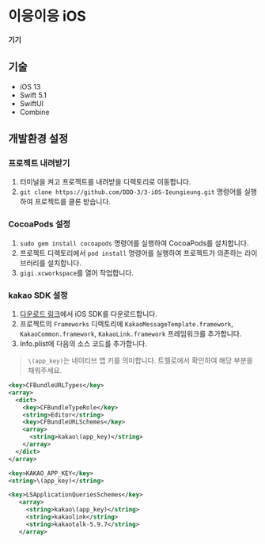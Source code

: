 # 이응이응 iOS

**기기**

## 기술

- iOS 13
- Swift 5.1
- SwiftUI
- Combine

## 개발환경 설정

### 프로젝트 내려받기

1. 터미널을 켜고 프로젝트를 내려받을 디렉토리로 이동합니다.
2. `git clone https://github.com/DDD-3/3-iOS-Ieungieung.git` 명령어를 실행하여 프로젝트를 클론 받습니다.

### CocoaPods 설정

1. `sudo gem install cocoapods` 명령어를 실행하여 CocoaPods를 설치합니다.
2. 프로젝트 디렉토리에서 `pod install` 명령어를 실행하여 프로젝트가 의존하는 라이브러리를 설치합니다.
3. `gigi.xcworkspace`를 열어 작업합니다.

### kakao SDK 설정

1. [다운로드 링크](https://developers.kakao.com/sdk/latest-ios-sdk)에서 iOS SDK를 다운로드합니다.
2. 프로젝트의 `Frameworks` 디렉토리에 `KakaoMessageTemplate.framework`, `KakaoCommon.framework`, `KakaoLink.framework` 프레임워크를 추가합니다.
3. Info.plist에 다음의 소스 코드를 추가합니다.

> `\(app_key)`는 네이티브 앱 키를 의미합니다. 트렐로에서 확인하여 해당 부분을 채워주세요.

```xml
<key>CFBundleURLTypes</key>
<array>
  <dict>
    <key>CFBundleTypeRole</key>
    <string>Editor</string>
    <key>CFBundleURLSchemes</key>
    <array>
      <string>kakao\(app_key)</string>
    </array>
  </dict>
</array>

<key>KAKAO_APP_KEY</key>
<string>\(app_key)</string>

<key>LSApplicationQueriesSchemes</key>
   <array>
     <string>kakao\(app_key)</string>
     <string>kakaolink</string>
     <string>kakaotalk-5.9.7</string>
   </array>
```

